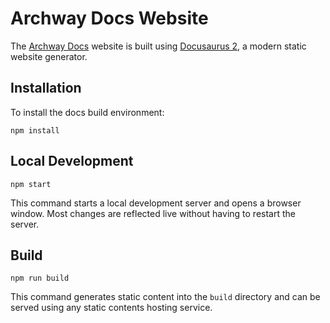 # Archway Docs Website

The [Archway Docs](https://docs.archway.io/docs/overview/about/) website is built using [Docusaurus 2](https://docusaurus.io/), a modern static website generator.

## Installation

To install the docs build environment:

```console
npm install
```

## Local Development

```console
npm start
```

This command starts a local development server and opens a browser window. Most changes are reflected live without having to restart the server.

## Build

```console
npm run build
```

This command generates static content into the `build` directory and can be served using any static contents hosting service.
